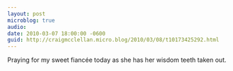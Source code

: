 ```yaml
---
layout: post
microblog: true
audio: 
date: 2010-03-07 18:00:00 -0600
guid: http://craigmcclellan.micro.blog/2010/03/08/t10173425292.html
---
```

Praying for my sweet fiancée today as she has her wisdom teeth taken out.
